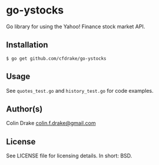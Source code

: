 go-ystocks
==========

Go library for using the Yahoo! Finance stock market API.

Installation
------------

    $ go get github.com/cfdrake/go-ystocks

Usage
-----

See `quotes_test.go` and `history_test.go` for code examples.

Author(s)
---------

Colin Drake <colin.f.drake@gmail.com>

License
-------

See LICENSE file for licensing details. In short: BSD.
